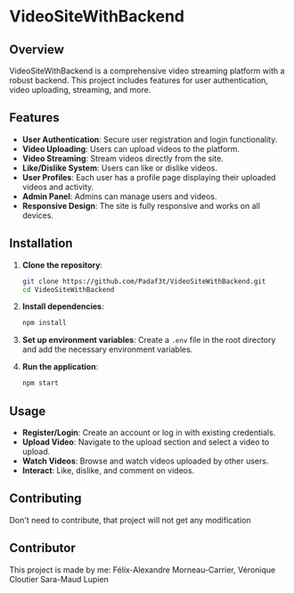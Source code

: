 # VideoSiteWithBackend

## Overview

VideoSiteWithBackend is a comprehensive video streaming platform with a robust backend. This project includes features for user authentication, video uploading, streaming, and more.

## Features

- **User Authentication**: Secure user registration and login functionality.
- **Video Uploading**: Users can upload videos to the platform.
- **Video Streaming**: Stream videos directly from the site.
- **Like/Dislike System**: Users can like or dislike videos.
- **User Profiles**: Each user has a profile page displaying their uploaded videos and activity.
- **Admin Panel**: Admins can manage users and videos.
- **Responsive Design**: The site is fully responsive and works on all devices.

## Installation

1. **Clone the repository**:
    ```bash
    git clone https://github.com/Padaf3t/VideoSiteWithBackend.git
    cd VideoSiteWithBackend
    ```

2. **Install dependencies**:
    ```bash
    npm install
    ```

3. **Set up environment variables**:
    Create a `.env` file in the root directory and add the necessary environment variables.

4. **Run the application**:
    ```bash
    npm start
    ```

## Usage

- **Register/Login**: Create an account or log in with existing credentials.
- **Upload Video**: Navigate to the upload section and select a video to upload.
- **Watch Videos**: Browse and watch videos uploaded by other users.
- **Interact**: Like, dislike, and comment on videos.

## Contributing

Don't need to contribute, that project will not get any modification

## Contributor
This project is made by me: Félix-Alexandre Morneau-Carrier,
Véronique Cloutier
Sara-Maud Lupien

